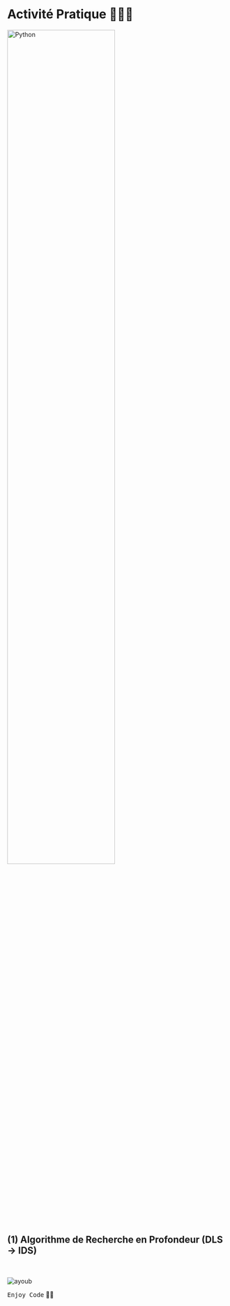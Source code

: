 # Activité Pratique 👨🏻‍💻
<img src="https://i.blogs.es/01a763/pyhton-lenguajes-de-programacion/1366_521.jpg" width="70%" height="70%" alt="Python">

## (1) Algorithme de Recherche en Profondeur (DLS -> IDS)

<br>

![ayoub](https://user-images.githubusercontent.com/92756846/220727344-dbb21e84-4584-4055-bde5-a3c90a64a618.jpg)

<kbd>Enjoy Code</kbd> 👨‍💻
